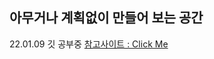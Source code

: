 ## 아무거나 계획없이 만들어 보는 공간


22.01.09 깃 공부중
[참고사이트 : Click Me][GitYoutubeLink]



[GitYoutubeLink]: https://www.youtube.com/watch?v=3fUbBnN_H2c

